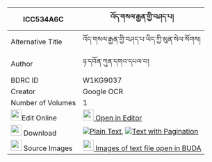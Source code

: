 |ICC534A6C|འོད་གསལ་རྒྱན་གྱི་བཤད་པ། 
| --- | --- 
|Alternative Title |འོད་གསལ་རྒྱན་གྱི་བཤད་པ་ཡིད་ཀྱི་མུན་སེལ་སོགས།
|Author| ཉ་དབོན་ཀུན་དགའ་དཔལ་བ།
|BDRC ID | W1KG9037
|Creator | Google OCR
|Number of Volumes| 1
|<img width="25" src="https://img.icons8.com/color/25/000000/edit-property.png">Edit Online| [<img width="25" src="https://avatars.githubusercontent.com/u/45091458?s=200&v=4"> Open in Editor](http://editor.openpecha.org/ICC534A6C)
|<img width="25" src="https://img.icons8.com/fluent/48/000000/download-2.png"/>  Download | [![](https://img.icons8.com/color/20/000000/txt.png)Plain Text](https://github.com/Openpecha/ICC534A6C/releases/download/v1/osal_gyen_gyi_shepa_plain_ICC534A6C.zip), [![](https://img.icons8.com/color/20/000000/txt.png)Text with Pagination](https://github.com/Openpecha/ICC534A6C/releases/download/v1/osal_gyen_gyi_shepa_pages_ICC534A6C.zip)
|<img width="25" src="https://img.icons8.com/plasticine/100/000000/pictures-folder.png"/>  Source Images | [<img width="25" src="https://library.bdrc.io/icons/BUDA-small.svg"> Images of text file open in BUDA](https://library.bdrc.io/show/bdr:W1KG9037)